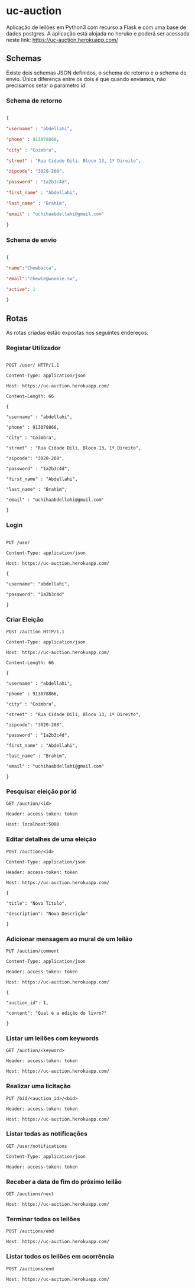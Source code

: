 
# uc-auction

Aplicação de leilões em Python3 com recurso a Flask e com uma base de dados postgres. A aplicação está alojada no heruko e poderá ser acessada neste link: https://uc-auction.herokuapp.com/

## Schemas

Existe dois schemas JSON definidos, o schema de retorno e o schema de envio. Única diferença entre os dois é que quando enviamos, não precisamos setar o parametro _id_.

  

### Schema de retorno

```json

{

"username" : "abdellahi",

"phone" : 913078866,

"city" : "Coimbra",

"street" : "Rua Cidade Dili, Bloco 13, 1º Direito",

"zipcode": "3020-208",

"password" : "1a2b3c4d",

"first_name" : "Abdellahi",

"last_name" : "Brahim",

"email" : "uchihaabdellahi@gmail.com"

}

```

  

### Schema de envio

```json

{

"name":"Chewbacca",

"email":"chewie@wookie.sw",

"active": 1

}

```

  

## Rotas

As rotas criadas estão expostas nos seguintes endereços:

### Registar Utilizador

```http

POST /user/ HTTP/1.1

Content-Type: application/json

Host: https://uc-auction.herokuapp.com/

Content-Length: 66

{

"username" : "abdellahi",

"phone" : 913078866,

"city" : "Coimbra",

"street" : "Rua Cidade Dili, Bloco 13, 1º Direito",

"zipcode": "3020-208",

"password" : "1a2b3c4d",

"first_name" : "Abdellahi",

"last_name" : "Brahim",

"email" : "uchihaabdellahi@gmail.com"

}

```

### Login

```http

PUT /user

Content-Type: application/json

Host: https://uc-auction.herokuapp.com/

{

"username": "abdellahi",

"password": "1a2b3c4d"

}
```
### Criar Eleição

```http
POST /auction HTTP/1.1

Content-Type: application/json

Host: https://uc-auction.herokuapp.com/

Content-Length: 66

{

"username" : "abdellahi",

"phone" : 913078866,

"city" : "Coimbra",

"street" : "Rua Cidade Dili, Bloco 13, 1º Direito",

"zipcode": "3020-208",

"password" : "1a2b3c4d",

"first_name" : "Abdellahi",

"last_name" : "Brahim",

"email" : "uchihaabdellahi@gmail.com"

}
```
### Pesquisar eleição por id

```http
GET /auction/<id>

Header: access-token: token

Host: localhost:5000
```
### Editar detalhes de uma eleição
```http
POST /auction/<id>

Content-Type: application/json

Header: access-token: token

Host: https://uc-auction.herokuapp.com/

{

"title": "Novo Título",

"description": "Nova Descrição"

}
```
### Adicionar mensagem ao mural de um leilão
```http
PUT /auction/comment

Content-Type: application/json

Header: access-token: token

Host: https://uc-auction.herokuapp.com/

{

"auction_id": 1,

"content": "Qual é a edição do livro?"

}
```

### Listar um leilões com keywords
```http
GET /auction/<keyword>

Header: access-token: token

Host: https://uc-auction.herokuapp.com/
```

### Realizar uma licitação
```http
PUT /bid/<auction_id>/<bid>

Header: access-token: token

Host: https://uc-auction.herokuapp.com/
```

### Listar todas as notificações
```http
GET /user/notifications

Content-Type: application/json

Header: access-token: token
```

### Receber a data de fim do próximo leilão
```http
GET /auctions/next

Host: https://uc-auction.herokuapp.com/
```

### Terminar todos os leilões
```http
POST /auctions/end

Host: https://uc-auction.herokuapp.com/
```

### Listar todos os leilões em ocorrência
```http
POST /auctions/end

Host: https://uc-auction.herokuapp.com/
```